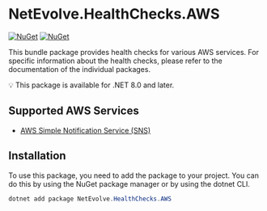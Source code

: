 # NetEvolve.HealthChecks.AWS

[![NuGet](https://img.shields.io/nuget/v/NetEvolve.HealthChecks.AWS?logo=nuget)](https://www.nuget.org/packages/NetEvolve.HealthChecks.AWS/)
[![NuGet](https://img.shields.io/nuget/dt/NetEvolve.HealthChecks.AWS?logo=nuget)](https://www.nuget.org/packages/NetEvolve.HealthChecks.AWS/)

This bundle package provides health checks for various AWS services. For specific information about the health checks, please refer to the documentation of the individual packages.

:bulb: This package is available for .NET 8.0 and later.

## Supported AWS Services

- [AWS Simple Notification Service (SNS)](https://www.nuget.org/packages/NetEvolve.HealthChecks.AWS.SNS/)

## Installation
To use this package, you need to add the package to your project. You can do this by using the NuGet package manager or by using the dotnet CLI.
```powershell
dotnet add package NetEvolve.HealthChecks.AWS
```
